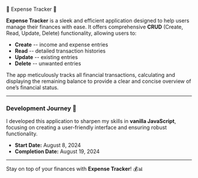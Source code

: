  🌟 Expense Tracker 🌟

**Expense Tracker** is a sleek and efficient application designed to help users manage their finances with ease. It offers comprehensive **CRUD** (Create, Read, Update, Delete) functionality, allowing users to:

- **Create** -- income and expense entries
- **Read** -- detailed transaction histories
- **Update** -- existing entries
- **Delete** -- unwanted entries

The app meticulously tracks all financial transactions, calculating and displaying the remaining balance to provide a clear and concise overview of one’s financial status.

---

### Development Journey 🚀 

I developed this application to sharpen my skills in **vanilla JavaScript**, focusing on creating a user-friendly interface and ensuring robust functionality. 

- **Start Date:** August 8, 2024
- **Completion Date:** August 19, 2024

---

Stay on top of your finances with **Expense Tracker**! 💰📊